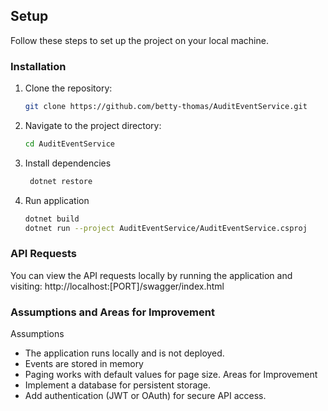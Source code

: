 ## Setup

Follow these steps to set up the project on your local machine.
### Installation

1. Clone the repository:
   ```sh
   git clone https://github.com/betty-thomas/AuditEventService.git
2. Navigate to the project directory:
   ```sh 
   cd AuditEventService
3. Install dependencies
   ```sh
    dotnet restore
4. Run application
   ```sh
   dotnet build
   dotnet run --project AuditEventService/AuditEventService.csproj


### API Requests
You can view the API requests locally by running the application and visiting:
   http://localhost:[PORT]/swagger/index.html

### Assumptions and Areas for Improvement
Assumptions
- The application runs locally and is not deployed.
- Events are stored in memory
- Paging works with default values for page size.
Areas for Improvement
- Implement a database for persistent storage.
- Add authentication (JWT or OAuth) for secure API access.
